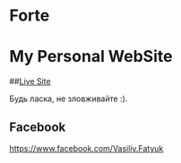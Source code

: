# Forte

# My Personal WebSite


##<a href="http://a-ir.tk" target="_blank">Live Site</a>


Будь ласка, не зловживайте :).

## Facebook

<a href="https://www.facebook.com/Vasiliy.Fatyuk" target="_blank">https://www.facebook.com/Vasiliy.Fatyuk</a>
